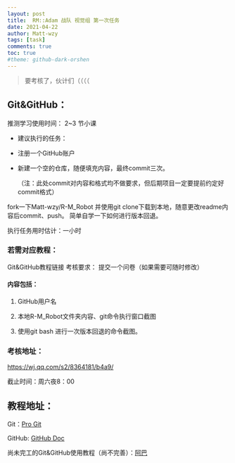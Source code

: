 ```yaml
---
layout: post
title:  RM::Adam 战队 视觉组 第一次任务
date: 2021-04-22
author: Matt-wzy
tags: [task]
comments: true
toc: true
#theme: github-dark-orshen
---
```


> 要考核了，伙计们（（（（

<!-- more -->


## Git&GitHub：

推测学习使用时间：
2~3 节小课

- 建议执行的任务：

- 注册一个GitHub账户

- 新建一个空的仓库，随便填充内容，最终commit三次。

  （注：此处commit对内容和格式均不做要求，但后期项目一定要提前约定好commit格式）



fork一下Matt-wzy/R-M_Robot 并使用git clone下载到本地，随意更改readme内容后commit、push。
简单自学一下如何进行版本回退。

执行任务用时估计：一小时

### 若需对应教程：

Git&GitHub教程链接
考核要求：
提交一个问卷（如果需要可随时修改）

#### 内容包括：

1. GitHub用户名

2. 本地R-M_Robot文件夹内容、git命令执行窗口截图

3. 使用git bash 进行一次版本回退的命令截图。

### 考核地址：

<https://wj.qq.com/s2/8364181/b4a9/>

截止时间：周六夜8：00

## 教程地址：

Git：[Pro Git](https://git-scm.com/book/zh/ "out")
 
GitHub: [GitHub Doc](https://docs.github.com/cn/github/getting-started-with-github "out")

尚未完工的Git&GitHub使用教程（尚不完善）：[阿巴](https://matt-wzy.github.io/MyPage/HowToUse-GitHub-and-Git/)